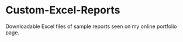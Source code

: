 # Custom-Excel-Reports
Downloadable Excel files of sample reports seen on my online portfolio page.
